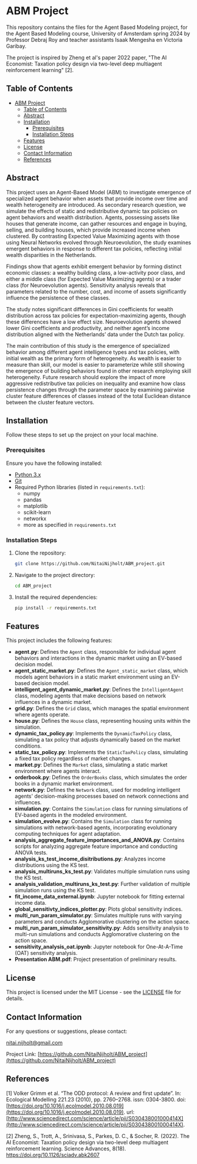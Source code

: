 # ABM Project

This repository contains the files for the Agent Based Modeling project, for the Agent Based Modeling course, University of Amsterdam spring 2024 by Professor Debraj Roy and teacher assistants Isaak Mengesha en Victoria Garibay.

The project is inspired by Zheng et al's paper 2022 paper, "The AI Economist: Taxation policy design via two-level deep multiagent reinforcement learning" [2].



## Table of Contents

- [ABM Project](#abm-project)
  - [Table of Contents](#table-of-contents)
  - [Abstract](#abstract)
  - [Installation](#installation)
    - [Prerequisites](#prerequisites)
    - [Installation Steps](#installation-steps)
  - [Features](#features)
  - [License](#license)
  - [Contact Information](#contact-information)
  - [References](#references)
  
 

## Abstract

This project uses an Agent-Based Model (ABM) to investigate emergence of specialized agent behavior when assets that provide income over time and wealth heterogeneity are introduced. As secondary research question, we simulate the effects of static and redistributive dynamic tax policies on agent behaviors and wealth distribution. Agents, possessing assets like houses that generate income, can gather resources and engage in buying, selling, and building houses, which provide increased income when clustered. By contrasting Expected Value Maximizing agents with those using Neural Networks evolved through Neuroevolution, the study examines emergent behaviors in response to different tax policies, reflecting initial wealth disparities in the Netherlands.

Findings show that agents exhibit emergent behavior by forming distinct economic classes: a wealthy building class, a low-activity poor class, and either a middle class (for Expected Value Maximizing agents) or a trader class (for Neuroevolution agents). Sensitivity analysis reveals that parameters related to the number, cost, and income of assets significantly influence the persistence of these classes.

The study notes significant differences in Gini coefficients for wealth distribution across tax policies for expectation-maximizing agents, though these differences have a low effect size. Neuroevolution agents showed lower Gini coefficients and productivity, and neither agent’s income distribution aligned with the Netherlands’ data under the Dutch tax policy.

The main contribution of this study is the emergence of specialized behavior among different agent intelligence types and tax policies, with initial wealth as the primary form of heterogeneity. As wealth is easier to measure than skill, our model is easier to parameterize while still showing the emergence of building behaviors found in other research employing skill heterogeneity. Future research should explore the impact of more aggressive redistributive tax policies on inequality and examine how class persistence changes through the parameter space by examining pairwise cluster feature differences of classes instead of the total Euclidean distance between the cluster feature vectors.



## Installation

Follow these steps to set up the project on your local machine.

### Prerequisites

Ensure you have the following installed:

- [Python 3.x](https://www.python.org/downloads/)
- [Git](https://git-scm.com/)
- Required Python libraries (listed in `requirements.txt`):
  - numpy
  - pandas
  - matplotlib
  - scikit-learn
  - networkx
  - more as specified in `requirements.txt`

### Installation Steps

1. Clone the repository:

   ```bash
   git clone https://github.com/NitaiNijholt/ABM_project.git
   ```

2. Navigate to the project directory:

   ```bash
   cd ABM_project
   ```

3. Install the required dependencies:

   ```bash
   pip install -r requirements.txt
   ```

## Features

This project includes the following features:

- **agent.py**: Defines the `Agent` class, responsible for individual agent behaviors and interactions in the dynamic market using an EV-based decision model.
- **agent_static_market.py**: Defines the `Agent_static_market` class, which models agent behaviors in a static market environment using an EV-based decision model.
- **intelligent_agent_dynamic_market.py**: Defines the `IntelligentAgent` class, modeling agents that make decisions based on network influences in a dynamic market.
- **grid.py**: Defines the `Grid` class, which manages the spatial environment where agents operate.
- **house.py**: Defines the `House` class, representing housing units within the simulation.
- **dynamic_tax_policy.py**: Implements the `DynamicTaxPolicy` class, simulating a tax policy that adjusts dynamically based on the market conditions.
- **static_tax_policy.py**: Implements the `StaticTaxPolicy` class, simulating a fixed tax policy regardless of market changes.
- **market.py**: Defines the `Market` class, simulating a static market environment where agents interact.
- **orderbook.py**: Defines the `OrderBooks` class, which simulates the order books in a dynamic market environment.
- **network.py**: Defines the `Network` class, used for modeling intelligent agents' decision-making processes based on network connections and influences.
- **simulation.py**: Contains the `Simulation` class for running simulations of EV-based agents in the modeled environment.
- **simulation_evolve.py**: Contains the `Simulation` class for running simulations with network-based agents, incorporating evolutionary computing techniques for agent adaptation.
- **analysis_aggregate_feature_importances_and_ANOVA.py**: Contains scripts for analyzing aggregate feature importance and conducting ANOVA tests.
- **analysis_ks_test_income_disitributions.py**: Analyzes income distributions using the KS test.
- **analysis_multiruns_ks_test.py**: Validates multiple simulation runs using the KS test.
- **analysis_validation_multiruns_ks_test.py**: Further validation of multiple simulation runs using the KS test.
- **fit_income_data_external.ipynb**: Jupyter notebook for fitting external income data.
- **global_sensitivty_indices_plotter.py**: Plots global sensitivity indices.
- **multi_run_param_simulator.py**: Simulates multiple runs with varying parameters and conducts Agglomorative clustering on the action space.
- **multi_run_param_simulator_sensitivity.py**: Adds sensitivity analysis to multi-run simulations and conducts Agglomorative clustering on the action space.
- **sensitivity_analysis_oat.ipynb**: Jupyter notebook for One-At-A-Time (OAT) sensitivity analysis.
- **Presentation ABM.pdf**: Project presentation of preliminary results.

## License

This project is licensed under the MIT License - see the [LICENSE](LICENSE) file for details.

## Contact Information

For any questions or suggestions, please contact:

nitai.nijholt@gmail.com

Project Link: [https://github.com/NitaiNijholt/ABM_project](https://github.com/NitaiNijholt/ABM_project)

## References

[1] Volker Grimm et al. “The ODD protocol: A review and first update”. In: Ecological Modelling 221.23 (2010), pp. 2760–2768. issn: 0304-3800. doi: [https://doi.org/10.1016/j.ecolmodel.2010.08.019](https://doi.org/10.1016/j.ecolmodel.2010.08.019). url: [http://www.sciencedirect.com/science/article/pii/S030438001000414X](http://www.sciencedirect.com/science/article/pii/S030438001000414X).

[2] Zheng, S., Trott, A., Srinivasa, S., Parkes, D. C., & Socher, R. (2022). The AI Economist: Taxation policy design via two-level deep multiagent reinforcement learning. Science Advances, 8(18). https://doi.org/10.1126/sciadv.abk2607

